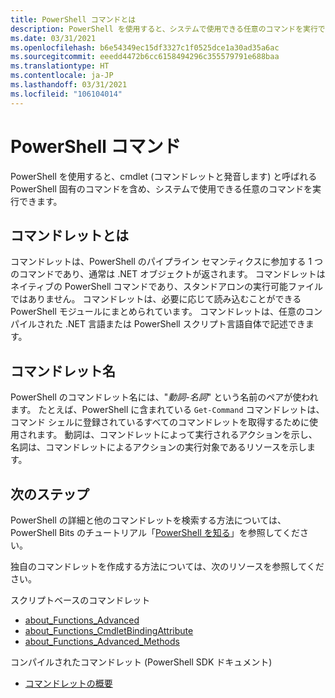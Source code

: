 ```yaml
---
title: PowerShell コマンドとは
description: PowerShell を使用すると、システムで使用できる任意のコマンドを実行できます。また、コマンドレットと呼ばれる PowerShell 固有のコマンドがあります。
ms.date: 03/31/2021
ms.openlocfilehash: b6e54349ec15df3327c1f0525dce1a30ad35a6ac
ms.sourcegitcommit: eeedd4472b6cc6158494296c355579791e688baa
ms.translationtype: HT
ms.contentlocale: ja-JP
ms.lasthandoff: 03/31/2021
ms.locfileid: "106104014"
---
```

# <a name="powershell-commands"></a>PowerShell コマンド

PowerShell を使用すると、cmdlet (コマンドレットと発音します) と呼ばれる PowerShell 固有のコマンドを含め、システムで使用できる任意のコマンドを実行できます。

## <a name="what-is-a-cmdlet"></a>コマンドレットとは

コマンドレットは、PowerShell のパイプライン セマンティクスに参加する 1 つのコマンドであり、通常は .NET オブジェクトが返されます。 コマンドレットはネイティブの PowerShell コマンドであり、スタンドアロンの実行可能ファイルではありません。 コマンドレットは、必要に応じて読み込むことができる PowerShell モジュールにまとめられています。 コマンドレットは、任意のコンパイルされた .NET 言語または PowerShell スクリプト言語自体で記述できます。

## <a name="cmdlet-names"></a>コマンドレット名

PowerShell のコマンドレット名には、"_動詞-名詞_" という名前のペアが使われます。 たとえば、PowerShell に含まれている `Get-Command` コマンドレットは、コマンド シェルに登録されているすべてのコマンドレットを取得するために使用されます。 動詞は、コマンドレットによって実行されるアクションを示し、名詞は、コマンドレットによるアクションの実行対象であるリソースを示します。

## <a name="next-steps"></a>次のステップ

PowerShell の詳細と他のコマンドレットを検索する方法については、PowerShell Bits のチュートリアル「[PowerShell を知る](learn/tutorials/01-discover-powershell.md)」を参照してください。

独自のコマンドレットを作成する方法については、次のリソースを参照してください。

スクリプトベースのコマンドレット

- [about_Functions_Advanced](/powershell/module/microsoft.powershell.core/about/about_functions_advanced)
- [about_Functions_CmdletBindingAttribute](/powershell/module/microsoft.powershell.core/about/about_functions_cmdletbindingattribute)
- [about_Functions_Advanced_Methods](/powershell/module/microsoft.powershell.core/about/about_functions_advanced_methods)

コンパイルされたコマンドレット (PowerShell SDK ドキュメント)

- [コマンドレットの概要](developer/cmdlet/cmdlet-overview.md)
